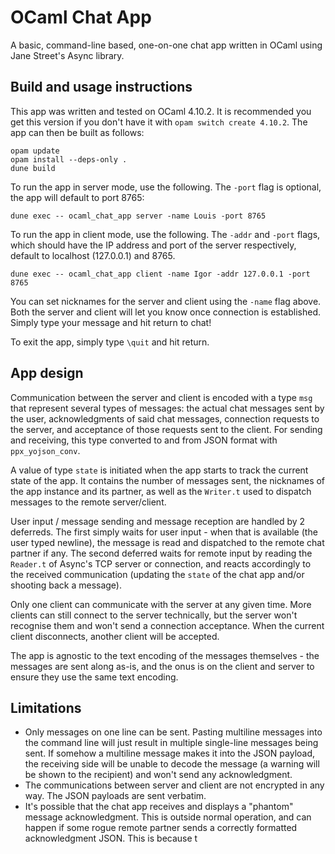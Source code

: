 # OCaml Chat App

A basic, command-line based, one-on-one chat app written in OCaml using Jane Street's Async library.


## Build and usage instructions

This app was written and tested on OCaml 4.10.2. It is recommended you get this version if you don't have it with `opam switch create 4.10.2`. The app can then be built as follows:

```
opam update
opam install --deps-only .
dune build
```

To run the app in server mode, use the following. The `-port` flag is optional, the app will default to port 8765:

```
dune exec -- ocaml_chat_app server -name Louis -port 8765
```

To run the app in client mode, use the following. The `-addr` and `-port` flags, which should have the IP address and port of the server respectively, default to localhost (127.0.0.1) and 8765.

```
dune exec -- ocaml_chat_app client -name Igor -addr 127.0.0.1 -port 8765
```

You can set nicknames for the server and client using the `-name` flag above. Both the server and client will let you know once connection is established. Simply type your message and hit return to chat!

To exit the app, simply type `\quit` and hit return.


## App design

Communication between the server and client is encoded with a type `msg` that represent several types of messages: the actual chat messages sent by the user, acknowledgments of said chat messages, connection requests to the server, and acceptance of those requests sent to the client. For sending and receiving, this type converted to and from JSON format with `ppx_yojson_conv`.

A value of type `state` is initiated when the app starts to track the current state of the app. It contains the number of messages sent, the nicknames of the app instance and its partner, as well as the `Writer.t` used to dispatch messages to the remote server/client.

User input / message sending and message reception are handled by 2 deferreds. The first simply waits for user input - when that is available (the user typed newline), the message is read and dispatched to the remote chat partner if any. The second deferred waits for remote input by reading the `Reader.t` of Async's TCP server or connection, and reacts accordingly to the received communication (updating the `state` of the chat app and/or shooting back a message).

Only one client can communicate with the server at any given time. More clients can still connect to the server technically, but the server won't recognise them and won't send a connection acceptance. When the current client disconnects, another client will be accepted.

The app is agnostic to the text encoding of the messages themselves - the messages are sent along as-is, and the onus is on the client and server to ensure they use the same text encoding.

## Limitations

- Only messages on one line can be sent. Pasting multiline messages into the command line will just result in multiple single-line messages being sent. If somehow a multiline message makes it into the JSON payload, the receiving side will be unable to decode the message (a warning will be shown to the recipient) and won't send any acknowledgment.
- The communications between server and client are not encrypted in any way. The JSON payloads are sent verbatim.
- It's possible that the chat app receives and displays a "phantom" message acknowledgment. This is outside normal operation, and can happen if some rogue remote partner sends a correctly formatted acknowledgment JSON. This is because t